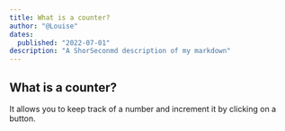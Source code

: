 ```yaml
---
title: What is a counter?
author: "@Louise"
dates:
  published: "2022-07-01"
description: "A ShorSeconmd description of my markdown"
---
```


 ## What is a counter?

It allows you to keep track of a number and increment it by clicking on a button.

<Counter></Counter>
